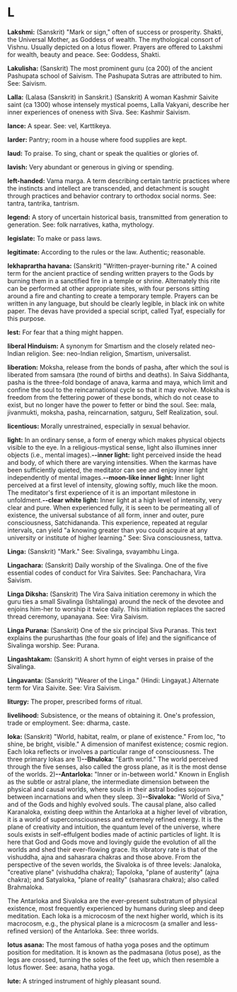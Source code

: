 L
=

**Lakshmi:** (Sanskrit) "Mark or sign," often of success or prosperity.
Shakti, the Universal Mother, as Goddess of wealth. The mythological
consort of Vishnu. Usually depicted on a lotus flower. Prayers are
offered to Lakshmi for wealth, beauty and peace. See: Goddess, Shakti.

**Lakulisha:** (Sanskrit) The most prominent guru (ca 200) of the
ancient Pashupata school of Saivism. The Pashupata Sutras are attributed
to him. See: Saivism.

**Lalla:** (Lalasa (Sanskrit) in Sanskrit.) (Sanskrit) A woman Kashmir
Saivite saint (ca 1300) whose intensely mystical poems, Lalla Vakyani,
describe her inner experiences of oneness with Siva. See: Kashmir
Saivism.

**lance:** A spear. See: vel, Karttikeya.

**larder:** Pantry; room in a house where food supplies are kept.

**laud:** To praise. To sing, chant or speak the qualities or glories
of.

**lavish:** Very abundant or generous in giving or spending.

**left-handed:** Vama marga. A term describing certain tantric practices
where the instincts and intellect are transcended, and detachment is
sought through practices and behavior contrary to orthodox social norms.
See: tantra, tantrika, tantrism.

**legend:** A story of uncertain historical basis, transmitted from
generation to generation. See: folk narratives, katha, mythology.

**legislate:** To make or pass laws.

**legitimate:** According to the rules or the law. Authentic;
reasonable.

**lekhaprartha havana:** (Sanskrit) "Written-prayer-burning rite." A
coined term for the ancient practice of sending written prayers to the
Gods by burning them in a sanctified fire in a temple or shrine.
Alternately this rite can be performed at other appropriate sites, with
four persons sitting around a fire and chanting to create a temporary
temple. Prayers can be written in any language, but should be clearly
legible, in black ink on white paper. The devas have provided a special
script, called Tyaf, especially for this purpose.

**lest:** For fear that a thing might happen.

**liberal Hinduism:** A synonym for Smartism and the closely related
neo-Indian religion. See: neo-Indian religion, Smartism, universalist.

**liberation:** Moksha, release from the bonds of pasha, after which the
soul is liberated from samsara (the round of births and deaths). In
Saiva Siddhanta, pasha is the three-fold bondage of anava, karma and
maya, which limit and confine the soul to the reincarnational cycle so
that it may evolve. Moksha is freedom from the fettering power of these
bonds, which do not cease to exist, but no longer have the power to
fetter or bind the soul. See: mala, jivanmukti, moksha, pasha,
reincarnation, satguru, Self Realization, soul.

**licentious:** Morally unrestrained, especially in sexual behavior.

**light:** In an ordinary sense, a form of energy which makes physical
objects visible to the eye. In a religious-mystical sense, light also
illumines inner objects (i.e., mental images).**--inner light:** light
perceived inside the head and body, of which there are varying
intensities. When the karmas have been sufficiently quieted, the
meditator can see and enjoy inner light independently of mental
images.**--moon-like inner light:** Inner light perceived at a first
level of intensity, glowing softly, much like the moon. The meditator's
first experience of it is an important milestone in unfoldment.**--clear
white light:** Inner light at a high level of intensity, very clear and
pure. When experienced fully, it is seen to be permeating all of
existence, the universal substance of all form, inner and outer, pure
consciousness, Satchidananda. This experience, repeated at regular
intervals, can yield "a knowing greater than you could acquire at any
university or institute of higher learning." See: Siva consciousness,
tattva.

**Linga:** (Sanskrit) "Mark." See: Sivalinga, svayambhu Linga.

**Lingachara:** (Sanskrit) Daily worship of the Sivalinga. One of the
five essential codes of conduct for Vira Saivites. See: Panchachara,
Vira Saivism.

**Linga Diksha:** (Sanskrit) The Vira Saiva initiation ceremony in which
the guru ties a small Sivalinga (Ishtalinga) around the neck of the
devotee and enjoins him-her to worship it twice daily. This initiation
replaces the sacred thread ceremony, upanayana. See: Vira Saivism.

**Linga Purana:** (Sanskrit) One of the six principal Siva Puranas. This
text explains the purusharthas (the four goals of life) and the
significance of Sivalinga worship. See: Purana.

**Lingashtakam:** (Sanskrit) A short hymn of eight verses in praise of
the Sivalinga.

**Lingavanta:** (Sanskrit) "Wearer of the Linga." (Hindi: Lingayat.)
Alternate term for Vira Saivite. See: Vira Saivism.

**liturgy:** The proper, prescribed forms of ritual.

**livelihood:** Subsistence, or the means of obtaining it. One's
profession, trade or employment. See: dharma, caste.

**loka:** (Sanskrit) "World, habitat, realm, or plane of existence."
From loc, "to shine, be bright, visible." A dimension of manifest
existence; cosmic region. Each loka reflects or involves a particular
range of consciousness. The three primary lokas are 1)**--Bhuloka:**
"Earth world." The world perceived through the five senses, also called
the gross plane, as it is the most dense of the worlds.
2)**--Antarloka:** "Inner or in-between world." Known in English as the
subtle or astral plane, the intermediate dimension between the physical
and causal worlds, where souls in their astral bodies sojourn between
incarnations and when they sleep. 3)**--Sivaloka:** "World of Siva," and
of the Gods and highly evolved souls. The causal plane, also called
Karanaloka, existing deep within the Antarloka at a higher level of
vibration, it is a world of superconsciousness and extremely refined
energy. It is the plane of creativity and intuition, the quantum level
of the universe, where souls exists in self-effulgent bodies made of
actinic particles of light. It is here that God and Gods move and
lovingly guide the evolution of all the worlds and shed their
ever-flowing grace. Its vibratory rate is that of the vishuddha, ajna
and sahasrara chakras and those above. From the perspective of the seven
worlds, the Sivaloka is of three levels: Janaloka, "creative plane"
(vishuddha chakra); Tapoloka, "plane of austerity" (ajna chakra); and
Satyaloka, "plane of reality" (sahasrara chakra); also called
Brahmaloka.

The Antarloka and Sivaloka are the ever-present substratum of physical
existence, most frequently experienced by humans during sleep and deep
meditation. Each loka is a microcosm of the next higher world, which is
its macrocosm, e.g., the physical plane is a microcosm (a smaller and
less-refined version) of the Antarloka. See: three worlds.

**lotus asana:** The most famous of hatha yoga poses and the optimum
position for meditation. It is known as the padmasana (lotus pose), as
the legs are crossed, turning the soles of the feet up, which then
resemble a lotus flower. See: asana, hatha yoga.

**lute:** A stringed instrument of highly pleasant sound.


